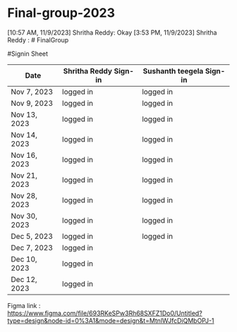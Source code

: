 # Final-group-2023
[10:57 AM, 11/9/2023] Shritha Reddy: Okay
[3:53 PM, 11/9/2023] Shritha Reddy : # FinalGroup

#Signin Sheet

| Date        | Shritha Reddy Sign-in | Sushanth teegela Sign-in |
|-------------|------------------|------------------|
| Nov 7, 2023 |     logged in    |     logged in    |
| Nov 9, 2023 |      logged in   |     logged in    |              
| Nov 13, 2023|     logged in    |     logged in
| Nov 14, 2023|     logged in    |     logged in    |
| Nov 16, 2023|        logged in |     logged in    |
| Nov 21, 2023|  logged in          |    logged in  |
| Nov 28, 2023|      logged in   |   logged in    |
| Nov 30, 2023|   logged in                        |logged in |
| Dec 5, 2023 |        logged in          |   logged in               |
| Dec 7, 2023 |      logged in            |                  |
| Dec 10, 2023|       logged in           |                  |
| Dec 12, 2023| logged in|
Figma link : https://www.figma.com/file/693RKeSPw3Rh68SXFZ1Do0/Untitled?type=design&node-id=0%3A1&mode=design&t=MtnlWJfcDiQMbOPJ-1


